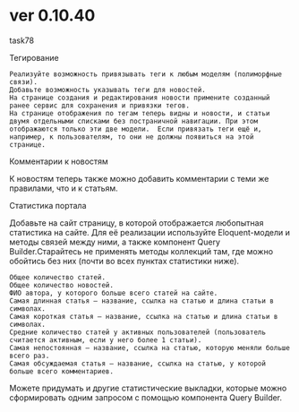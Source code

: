 # ver 0.10.40
task78

Тегирование

    Реализуйте возможность привязывать теги к любым моделям (полиморфные связи).
    Добавьте возможность указывать теги для новостей.
    На странице создания и редактирования новости примените созданный ранее сервис для сохранения и привязки тегов.
    На странице отображения по тегам теперь видны и новости, и статьи двумя отдельными списками без постраничной навигации. При этом отображаются только эти две модели.  Если привязать теги ещё и, например, к пользователям, то они не должны появиться на этой странице.


Комментарии к новостям

К новостям теперь также можно добавить комментарии с теми же правилами, что и к статьям.


Статистика портала

Добавьте на сайт страницу, в которой отображается любопытная статистика на сайте. Для её реализации используйте Eloquent-модели и методы связей между ними, а также компонент Query Builder.Старайтесь не применять методы коллекций там, где можно обойтись без них (почти во всех пунктах статистики ниже).

    Общее количество статей.
    Общее количество новостей.
    ФИО автора, у которого больше всего статей на сайте.
    Самая длинная статья — название, ссылка на статью и длина статьи в символах.
    Самая короткая статья — название, ссылка на статью и длина статьи в символах.
    Средние количество статей у активных пользователей (пользователь считается активным, если у него более 1 статьи).
    Самая непостоянная — название, ссылка на статью, которую меняли больше всего раз.
    Самая обсуждаемая статья — название, ссылка на статью, у которой больше всего комментариев.

Можете придумать и другие статистические выкладки, которые можно сформировать одним запросом с помощью компонента Query Builder.